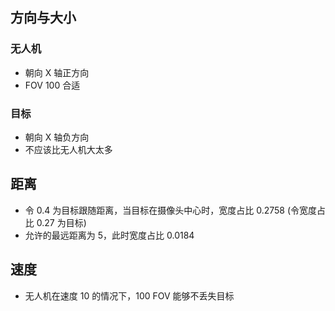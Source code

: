 ## 方向与大小

### 无人机

- 朝向 X 轴正方向
- FOV 100 合适

### 目标

- 朝向 X 轴负方向
- 不应该比无人机大太多

## 距离

- 令 0.4 为目标跟随距离，当目标在摄像头中心时，宽度占比 0.2758 (令宽度占比 0.27 为目标)
- 允许的最远距离为 5，此时宽度占比 0.0184

## 速度

- 无人机在速度 10 的情况下，100 FOV 能够不丢失目标